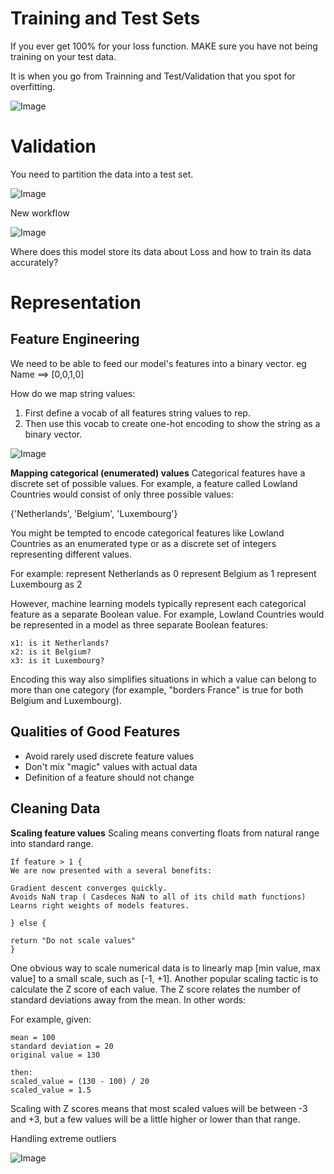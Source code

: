 # Training and Test Sets

If you ever get 100% for your loss function. MAKE sure you have not being training on your test data.

It is when you go from Trainning and Test/Validation that you spot for overfitting. 

![Image](images/generalizationc.png)

# Validation
You need to partition the data into a test set.

![Image](images/test.png)

New workflow

![Image](images/new_test.png)



Where does this model store its data about Loss and how to train its data accurately?


# Representation
## Feature Engineering

We need to be able to feed our model's features into a binary vector. eg Name ==> [0,0,1,0]

How do we map string values:
1. First define a vocab of all features string values to rep. 
2. Then use this vocab to create one-hot encoding to show the string as a binary vector. 

![Image](images/screenshot-developers.google.com-2018.05.08-13-22-40.png)


**Mapping categorical (enumerated) values**
Categorical features have a discrete set of possible values. For example, a feature called Lowland Countries would consist of only three possible values:

{'Netherlands', 'Belgium', 'Luxembourg'}

You might be tempted to encode categorical features like Lowland Countries as an enumerated type or as a discrete set of integers representing different values. 

For example:
represent Netherlands as 0
represent Belgium as 1
represent Luxembourg as 2

However, machine learning models typically represent each categorical feature as a separate Boolean value. For example, Lowland Countries would be represented in a model as three separate Boolean features:
```
x1: is it Netherlands?
x2: is it Belgium?
x3: is it Luxembourg?

```
Encoding this way also simplifies situations in which a value can belong to more than one category (for example, "borders France" is true for both Belgium and Luxembourg).



## Qualities of Good Features
- Avoid rarely used discrete feature values
- Don't mix "magic" values with actual data
- Definition of a feature should not change 

## Cleaning Data
**Scaling feature values**
Scaling means converting floats from natural range into standard range. 
```
If feature > 1 {
We are now presented with a several benefits:

Gradient descent converges quickly.
Avoids NaN trap ( Casdeces NaN to all of its child math functions)
Learns right weights of models features. 

} else {

return "Do not scale values"
}

```
One obvious way to scale numerical data is to linearly map [min value, max value] to a small scale, such as [-1, +1].
Another popular scaling tactic is to calculate the Z score of each value. The Z score relates the number of standard deviations away from the mean. In other words:


For example, given:
```
mean = 100
standard deviation = 20
original value = 130

then:
scaled_value = (130 - 100) / 20   
scaled_value = 1.5
```
Scaling with Z scores means that most scaled values will be between -3 and +3, but a few values will be a little higher or lower than that range.


Handling extreme outliers

![Image](images/screenshot-developers.google.com-2018.05.08-13-56-48.png)





